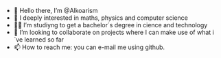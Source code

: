 - 👋 Hello there, I’m @Alkoarism
- 👀 I deeply interested in maths, physics and computer science
- 👨‍🎓 I’m studiyng to get a bachelor´s degree in cience and technology
- 💞️ I’m looking to collaborate on projects where I can make use of what i´ve learned so far
- 📫 How to reach me: you can e-mail me using github.

<!---
Alkoarism/Alkoarism is a ✨ special ✨ repository because its `README.md` (this file) appears on your GitHub profile.
You can click the Preview link to take a look at your changes.
--->

